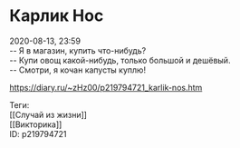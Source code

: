 Карлик Нос
===========

   
 2020-08-13, 23:59   
  -- Я в магазин, купить что-нибудь?   
 -- Купи овощ какой-нибудь, только большой и дешёвый.   
 -- Смотри, я кочан капусты куплю!   
    
 <https://diary.ru/~zHz00/p219794721_karlik-nos.htm>   
   
 Теги:   
 [[Случай из жизни]]   
 [[Викторика]]   
 ID: p219794721